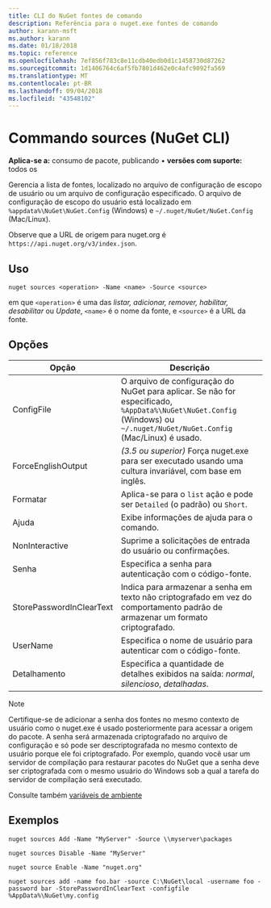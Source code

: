 ```yaml
---
title: CLI do NuGet fontes de comando
description: Referência para o nuget.exe fontes de comando
author: karann-msft
ms.author: karann
ms.date: 01/18/2018
ms.topic: reference
ms.openlocfilehash: 7ef856f783c8e11cdb40edb0d1c1458730d87262
ms.sourcegitcommit: 1d1406764c6af5fb7801d462e0c4afc9092fa569
ms.translationtype: MT
ms.contentlocale: pt-BR
ms.lasthandoff: 09/04/2018
ms.locfileid: "43548102"
---
```

# <a name="sources-command-nuget-cli"></a>Commando sources (NuGet CLI)

**Aplica-se a:** consumo de pacote, publicando &bullet; **versões com suporte:** todos os

Gerencia a lista de fontes, localizado no arquivo de configuração de escopo de usuário ou um arquivo de configuração especificado. O arquivo de configuração de escopo do usuário está localizado em `%appdata%\NuGet\NuGet.Config` (Windows) e `~/.nuget/NuGet/NuGet.Config` (Mac/Linux).

Observe que a URL de origem para nuget.org é `https://api.nuget.org/v3/index.json`.

## <a name="usage"></a>Uso

```cli
nuget sources <operation> -Name <name> -Source <source>
```

em que `<operation>` é uma das *listar, adicionar, remover, habilitar, desabilitar* ou *Update*, `<name>` é o nome da fonte, e `<source>` é a URL da fonte.

## <a name="options"></a>Opções

| Opção | Descrição |
| --- | --- |
| ConfigFile | O arquivo de configuração do NuGet para aplicar. Se não for especificado, `%AppData%\NuGet\NuGet.Config` (Windows) ou `~/.nuget/NuGet/NuGet.Config` (Mac/Linux) é usado.|
| ForceEnglishOutput | *(3.5 ou superior)*  Força nuget.exe para ser executado usando uma cultura invariável, com base em inglês. |
| Formatar | Aplica-se para o `list` ação e pode ser `Detailed` (o padrão) ou `Short`. |
| Ajuda | Exibe informações de ajuda para o comando. |
| NonInteractive | Suprime a solicitações de entrada do usuário ou confirmações. |
| Senha | Especifica a senha para autenticação com o código-fonte. |
| StorePasswordInClearText | Indica para armazenar a senha em texto não criptografado em vez do comportamento padrão de armazenar um formato criptografado. |
| UserName | Especifica o nome de usuário para autenticar com o código-fonte. |
| Detalhamento | Especifica a quantidade de detalhes exibidos na saída: *normal*, *silencioso*, *detalhadas*. |

> [!Note]
> Certifique-se de adicionar a senha dos fontes no mesmo contexto de usuário como o nuget.exe é usado posteriormente para acessar a origem do pacote. A senha será armazenada criptografado no arquivo de configuração e só pode ser descriptografada no mesmo contexto de usuário porque ele foi criptografado. Por exemplo, quando você usar um servidor de compilação para restaurar pacotes do NuGet que a senha deve ser criptografada com o mesmo usuário do Windows sob a qual a tarefa do servidor de compilação será executado.

Consulte também [variáveis de ambiente](cli-ref-environment-variables.md)

## <a name="examples"></a>Exemplos

```cli
nuget sources Add -Name "MyServer" -Source \\myserver\packages

nuget sources Disable -Name "MyServer"

nuget source Enable -Name "nuget.org"

nuget sources add -name foo.bar -source C:\NuGet\local -username foo -password bar -StorePasswordInClearText -configfile %AppData%\NuGet\my.config
```
